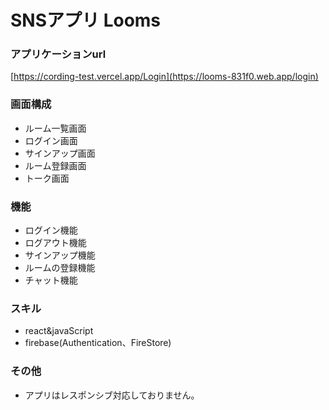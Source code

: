 # SNSアプリ Looms

### アプリケーションurl
[https://cording-test.vercel.app/Login](https://looms-831f0.web.app/login)

### 画面構成
- ルーム一覧画面
- ログイン画面
- サインアップ画面
- ルーム登録画面
- トーク画面

### 機能
- ログイン機能
- ログアウト機能
- サインアップ機能
- ルームの登録機能
- チャット機能

### スキル
- react&javaScript
- firebase(Authentication、FireStore)

### その他
- アプリはレスポンシブ対応しておりません。
